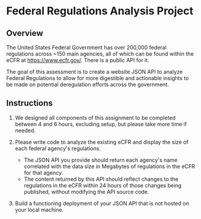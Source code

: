 # Federal Regulations Analysis Project

## Overview

The United States Federal Government has over 200,000 federal regulations across ~150 main agencies, all of which can be found within the eCFR at https://www.ecfr.gov/. There is a public API for it.

The goal of this assessment is to create a website JSON API to analyze Federal Regulations to allow for more digestible and actionable insights to be made on potential deregulation efforts across the government.

## Instructions

1. We designed all components of this assignment to be completed between 4 and 6 hours, excluding setup, but please take more time if needed.

2. Please write code to analyze the existing eCFR and display the size of each federal agency's regulations.
   - The JSON API you provide should return each agency's name correlated with the data size in Megabytes of regulations in the eCFR for that agency.
   - The content returned by this API should reflect changes to the regulations in the eCFR within 24 hours of those changes being published, without modifying the API source code.

3. Build a functioning deployment of your JSON API that is not hosted on your local machine.